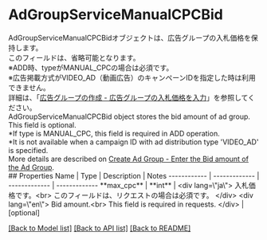 # AdGroupServiceManualCPCBid

<div lang=\"ja\"> AdGroupServiceManualCPCBidオブジェクトは、広告グループの入札価格を保持します。<br> このフィールドは、省略可能となります。<br> ※ADD時、typeがMANUAL_CPCの場合は必須です。<br> ※広告掲載方式がVIDEO_AD（動画広告）のキャンペーンIDを指定した時は利用できません。<br> 詳細は、「<a href=\"https://ads-help.yahoo.co.jp/yahooads/ydn/articledetail?lan=ja&aid=1281\">広告グループの作成 - 広告グループの入札価格を入力</a>」を参照してください。 </div> <div lang=\"en\"> AdGroupServiceManualCPCBid object stores the bid amount of ad group.<br> This field is optional.<br> *If type is MANUAL_CPC, this field is required in ADD operation.<br> *It is not available when a campaign ID with ad distribution type 'VIDEO_AD' is specified.<br> More details are described on <a href=\"https://ads-help.yahoo.co.jp/yahooads/ydn/articledetail?lan=en&aid=487\">Create Ad Group - Enter the Bid amount of the Ad Group</a>. </div> 
## Properties
Name | Type | Description | Notes
------------ | ------------- | ------------- | -------------
**max_cpc** | **int** | &lt;div lang&#x3D;\&quot;ja\&quot;&gt; 入札価格です。&lt;br&gt; このフィールドは、リクエストの場合は必須です。 &lt;/div&gt; &lt;div lang&#x3D;\&quot;en\&quot;&gt; Bid amount.&lt;br&gt; This field is required in requests. &lt;/div&gt;  | [optional] 

[[Back to Model list]](../README.md#documentation-for-models) [[Back to API list]](../README.md#documentation-for-api-endpoints) [[Back to README]](../README.md)



